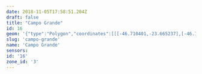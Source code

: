 ```yaml
---
date: 2018-11-05T17:58:51.204Z
draft: false
title: "Campo Grande"
id: 16
geom: '{"type":"Polygon","coordinates":[[[-46.710401,-23.665237],[-46.708817,-23.667977],[-46.707379,-23.670275],[-46.705709,-23.673306],[-46.70319,-23.677458],[-46.702259,-23.678641],[-46.698988,-23.681867],[-46.698595,-23.682353],[-46.697681,-23.684014],[-46.696969,-23.685038],[-46.695674,-23.687581],[-46.694278,-23.689506],[-46.692483,-23.692283],[-46.691946,-23.693268],[-46.690454,-23.695453],[-46.689784,-23.69658],[-46.688905,-23.697726],[-46.687398,-23.698979],[-46.686593,-23.699559],[-46.685614,-23.699978],[-46.685325,-23.699358],[-46.685405,-23.699177],[-46.685176,-23.698915],[-46.684853,-23.698697],[-46.684348,-23.69876],[-46.684011,-23.698565],[-46.683945,-23.698292],[-46.683438,-23.697568],[-46.68301,-23.696582],[-46.682862,-23.696524],[-46.682959,-23.696347],[-46.683362,-23.696224],[-46.683162,-23.695861],[-46.682903,-23.695755],[-46.682981,-23.695482],[-46.682882,-23.695365],[-46.682098,-23.69517],[-46.680667,-23.69527],[-46.680268,-23.695368],[-46.680045,-23.695486],[-46.679587,-23.695277],[-46.679206,-23.695229],[-46.678722,-23.694879],[-46.678647,-23.694731],[-46.677537,-23.693618],[-46.67733,-23.693201],[-46.676933,-23.692982],[-46.676442,-23.69285],[-46.675974,-23.692957],[-46.675799,-23.693069],[-46.67523,-23.692825],[-46.674589,-23.692396],[-46.674478,-23.692189],[-46.673896,-23.691897],[-46.673836,-23.691503],[-46.673711,-23.691358],[-46.673198,-23.691138],[-46.67292,-23.690942],[-46.672412,-23.690822],[-46.672049,-23.690654],[-46.671574,-23.690231],[-46.671073,-23.689644],[-46.670262,-23.68841],[-46.670168,-23.688158],[-46.670095,-23.688122],[-46.669823,-23.687386],[-46.670539,-23.687372],[-46.670484,-23.687237],[-46.67044,-23.685683],[-46.669968,-23.684458],[-46.670004,-23.684044],[-46.670241,-23.683122],[-46.670229,-23.682873],[-46.669806,-23.681569],[-46.669749,-23.680738],[-46.669826,-23.680641],[-46.670389,-23.680412],[-46.670382,-23.68033],[-46.670523,-23.680283],[-46.67061,-23.680082],[-46.670687,-23.679301],[-46.670599,-23.677513],[-46.669676,-23.673843],[-46.669728,-23.673525],[-46.670325,-23.67273],[-46.670393,-23.67248],[-46.670205,-23.672215],[-46.668859,-23.671962],[-46.668515,-23.67177],[-46.668231,-23.671504],[-46.669228,-23.670821],[-46.669864,-23.670243],[-46.670365,-23.669645],[-46.67197,-23.669215],[-46.673173,-23.668598],[-46.673463,-23.668365],[-46.673629,-23.667789],[-46.673905,-23.66754],[-46.674344,-23.667304],[-46.675,-23.667119],[-46.678265,-23.665293],[-46.67935,-23.661824],[-46.67951,-23.661017],[-46.680007,-23.65397],[-46.68002,-23.653438],[-46.679943,-23.652952],[-46.68043,-23.652897],[-46.680966,-23.6527],[-46.681456,-23.652257],[-46.682034,-23.651992],[-46.685599,-23.651242],[-46.686184,-23.651339],[-46.689399,-23.653614],[-46.693335,-23.656008],[-46.70023,-23.659519],[-46.70106,-23.65986],[-46.70226,-23.660226],[-46.704168,-23.660622],[-46.705235,-23.661564],[-46.706124,-23.662179],[-46.707314,-23.663344],[-46.708281,-23.664162],[-46.710401,-23.665237]]]}'
slug: 'campo-grande'
name: 'Campo Grande'
sensors:
id: '16'
zone_id: '3'
---
```

		